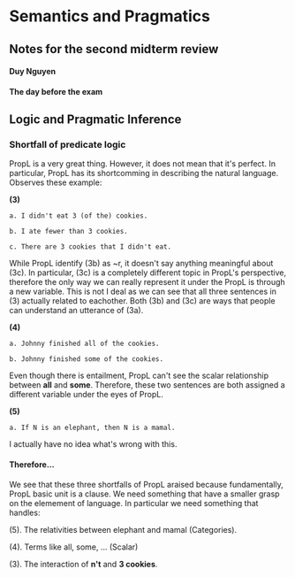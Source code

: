 # Semantics and Pragmatics
## Notes for the second midterm review
#### Duy Nguyen
#### The day before the exam

## Logic and Pragmatic Inference
### Shortfall of predicate logic
PropL is a very great thing. However, it does not mean that it's perfect. In particular, PropL has its shortcomming in describing the natural language. Observes these example:

**(3)**

    a. I didn't eat 3 (of the) cookies.
    
    b. I ate fewer than 3 cookies. 

    c. There are 3 cookies that I didn't eat. 

While PropL identify (3b) as ~r, it doesn't say anything meaningful about (3c). In particular, (3c) is a completely different topic in PropL's perspective, therefore the only way we can really represent it under the PropL is through a new variable. This is not I deal as we can see that all three sentences in (3) actually related to eachother. Both (3b) and (3c) are ways that people can understand an utterance of (3a).

**(4)**

    a. Johnny finished all of the cookies.

    b. Johnny finished some of the cookies. 

Even though there is entailment, PropL can't see the scalar relationship between **all** and **some**. Therefore, these two sentences are both assigned a different variable under the eyes of PropL.

**(5)**

    a. If N is an elephant, then N is a mamal. 

I actually have no idea what's wrong with this.

#### Therefore...
We see that these three shortfalls of PropL araised because fundamentally, PropL basic unit is a clause. We need something that have a smaller grasp on the elemement of language. In particular we need something that handles:

(5). The relativities between elephant and mamal (Categories).

(4). Terms like all, some, ... (Scalar)

(3). The interaction of **n't** and **3 cookies**. 